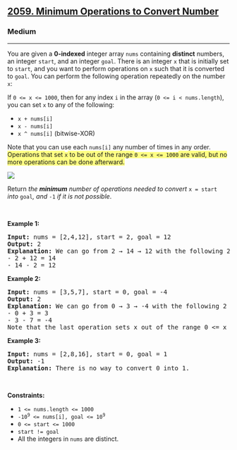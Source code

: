 <h2><a href="https://leetcode.com/problems/minimum-operations-to-convert-number/">2059. Minimum Operations to Convert Number</a></h2><h3>Medium</h3><hr><div style="user-select: auto;"><p style="user-select: auto;">You are given a <strong style="user-select: auto;">0-indexed</strong> integer array <code style="user-select: auto;">nums</code> containing <strong style="user-select: auto;">distinct</strong> numbers, an integer <code style="user-select: auto;">start</code>, and an integer <code style="user-select: auto;">goal</code>. There is an integer <code style="user-select: auto;">x</code> that is initially set to <code style="user-select: auto;">start</code>, and you want to perform operations on <code style="user-select: auto;">x</code> such that it is converted to <code style="user-select: auto;">goal</code>. You can perform the following operation repeatedly on the number <code style="user-select: auto;">x</code>:</p>

<p style="user-select: auto;">If <code style="user-select: auto;">0 &lt;= x &lt;= 1000</code>, then for any index <code style="user-select: auto;">i</code> in the array (<code style="user-select: auto;">0 &lt;= i &lt; nums.length</code>), you can set <code style="user-select: auto;">x</code> to any of the following:</p>

<ul style="user-select: auto;">
	<li style="user-select: auto;"><code style="user-select: auto;">x + nums[i]</code></li>
	<li style="user-select: auto;"><code style="user-select: auto;">x - nums[i]</code></li>
	<li style="user-select: auto;"><code style="user-select: auto;">x ^ nums[i]</code> (bitwise-XOR)</li>
</ul>

<p style="user-select: auto;">Note that you can use each <code style="user-select: auto;">nums[i]</code> any number of times in any order. <lighter data-id="lgt2586460571958147" data-unique-lighter-id="1" style="background-color: rgb(255, 255, 131); user-select: auto;">Operations that set </lighter><code style="user-select: auto;"><lighter data-id="lgt2586460571958147" data-unique-lighter-id="1" style="background-color: rgb(255, 255, 131); user-select: auto;">x</lighter></code><lighter data-id="lgt2586460571958147" data-unique-lighter-id="1" style="background-color: rgb(255, 255, 131); user-select: auto;"> to be out of the range </lighter><code style="user-select: auto;"><lighter data-id="lgt2586460571958147" data-unique-lighter-id="1" style="background-color: rgb(255, 255, 131); user-select: auto;">0 &lt;= x &lt;= 1000</lighter></code><lighter data-id="lgt2586460571958147" data-unique-lighter-id="1" style="background-color: rgb(255, 255, 131); user-select: auto;"> are valid, but no more operations can be done afterward.</lighter><div class="liner-thread-icon FIRST owner HIDE" data-id="255173927" data-unique-lighter-id="1" id="lgt255173927" style="display: block; user-select: auto;">
              <img class="liner-thread-bubble" data-id="255173927" src="https://gcpstorage.getliner.com/liner-service-bucket/user_photo/4614321-4d0d20a3-64f4-4d26-93d9-ea1a56d23457.svg+xml" style="user-select: auto;">
          </div></p>

<p style="user-select: auto;">Return <em style="user-select: auto;">the <strong style="user-select: auto;">minimum</strong> number of operations needed to convert </em><code style="user-select: auto;">x = start</code><em style="user-select: auto;"> into </em><code style="user-select: auto;">goal</code><em style="user-select: auto;">, and </em><code style="user-select: auto;">-1</code><em style="user-select: auto;"> if it is not possible</em>.</p>

<p style="user-select: auto;">&nbsp;</p>
<p style="user-select: auto;"><strong style="user-select: auto;">Example 1:</strong></p>

<pre style="user-select: auto;"><strong style="user-select: auto;">Input:</strong> nums = [2,4,12], start = 2, goal = 12
<strong style="user-select: auto;">Output:</strong> 2
<strong style="user-select: auto;">Explanation:</strong> We can go from 2 → 14 → 12 with the following 2 operations.
- 2 + 12 = 14
- 14 - 2 = 12
</pre>

<p style="user-select: auto;"><strong style="user-select: auto;">Example 2:</strong></p>

<pre style="user-select: auto;"><strong style="user-select: auto;">Input:</strong> nums = [3,5,7], start = 0, goal = -4
<strong style="user-select: auto;">Output:</strong> 2
<strong style="user-select: auto;">Explanation:</strong> We can go from 0 → 3 → -4 with the following 2 operations. 
- 0 + 3 = 3
- 3 - 7 = -4
Note that the last operation sets x out of the range 0 &lt;= x &lt;= 1000, which is valid.
</pre>

<p style="user-select: auto;"><strong style="user-select: auto;">Example 3:</strong></p>

<pre style="user-select: auto;"><strong style="user-select: auto;">Input:</strong> nums = [2,8,16], start = 0, goal = 1
<strong style="user-select: auto;">Output:</strong> -1
<strong style="user-select: auto;">Explanation:</strong> There is no way to convert 0 into 1.
</pre>

<p style="user-select: auto;">&nbsp;</p>
<p style="user-select: auto;"><strong style="user-select: auto;">Constraints:</strong></p>

<ul style="user-select: auto;">
	<li style="user-select: auto;"><code style="user-select: auto;">1 &lt;= nums.length &lt;= 1000</code></li>
	<li style="user-select: auto;"><code style="user-select: auto;">-10<sup style="user-select: auto;">9</sup> &lt;= nums[i], goal &lt;= 10<sup style="user-select: auto;">9</sup></code></li>
	<li style="user-select: auto;"><code style="user-select: auto;">0 &lt;= start &lt;= 1000</code></li>
	<li style="user-select: auto;"><code style="user-select: auto;">start != goal</code></li>
	<li style="user-select: auto;">All the integers in <code style="user-select: auto;">nums</code> are distinct.</li>
</ul>
</div>